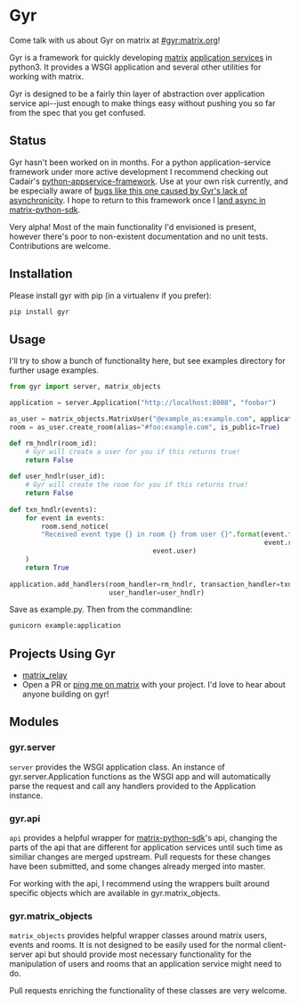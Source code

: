 <!---

Copyright 2016 Adam Beckmeyer

This file is part of Gyr.

Gyr is free software: you can redistribute it and/or modify it under the terms
of the GNU General Public License as published by the Free Software Foundation,
either version 3 of the License, or (at your option) any later version.

Gyr is distributed in the hope that it will be useful, but WITHOUT ANY
WARRANTY; without even the implied warranty of MERCHANTABILITY or FITNESS FOR A
PARTICULAR PURPOSE.  See the GNU General Public License for more details.

You should have received a copy of the GNU General Public License along with
Gyr. If not, see <http://www.gnu.org/licenses/>.  

--> 

# Gyr

Come talk with us about Gyr on matrix at
[#gyr:matrix.org](https://matrix.to/#/#gyr:matrix.org)!

Gyr is a framework for quickly developing [matrix](https://matrix.org)
[application
services](http://matrix.org/docs/spec/application_service/unstable.html) in
python3. It provides a WSGI application and several other utilities for working
with matrix. 

Gyr is designed to be a fairly thin layer of abstraction over application
service api--just enough to make things easy without pushing you so far from the
spec that you get confused.

## Status

Gyr hasn't been worked on in months. For a python application-service framework
under more active development I recommend checking out Cadair's
[python-appservice-framework](https://github.com/Cadair/python-appservice-framework).
Use at your own risk currently, and be especially aware of [bugs like this one
caused by Gyr's lack of
asynchronicity](https://github.com/non-Jedi/gyr/issues/6). I hope to return to
this framework once I [land async in
matrix-python-sdk](https://github.com/matrix-org/matrix-python-sdk/pull/145).

Very alpha! Most of the main functionality I'd envisioned is present, however
there's poor to non-existent documentation and no unit tests. Contributions are
welcome.

## Installation

Please install gyr with pip (in a virtualenv if you prefer):

```sh
pip install gyr
```

## Usage

I'll try to show a bunch of functionality here, but see examples directory for
further usage examples.

```python
from gyr import server, matrix_objects

application = server.Application("http://localhost:8008", "foobar")

as_user = matrix_objects.MatrixUser("@example_as:example.com", application.Api)
room = as_user.create_room(alias="#foo:example.com", is_public=True)

def rm_hndlr(room_id):
    # Gyr will create a user for you if this returns true!
    return False
    
def user_hndlr(user_id):
    # Gyr will create the room for you if this returns true!
    return False
    
def txn_hndlr(events):
    for event in events:
    	room.send_notice(
	    "Received event type {} in room {} from user {}".format(event.type,
	                                                            event.room,
								    event.user)
	)
    return True
	
application.add_handlers(room_handler=rm_hndlr, transaction_handler=txn_hndlr,
                         user_handler=user_hndlr)
```

Save as example.py. Then from the commandline:

```sh
gunicorn example:application
```

## Projects Using Gyr

* [matrix_relay](https://github.com/non-Jedi/matrix_relay)
* Open a PR or [ping me on matrix](https://matrix.to/#/@abeckmeyer:matrix.org)
	with your project. I'd love to hear about anyone building on gyr!

## Modules

### gyr.server

`server` provides the WSGI application class. An instance of
gyr.server.Application functions as the WSGI app and will automatically
parse the request and call any handlers provided to the Application
instance.

### gyr.api

`api` provides a helpful wrapper for
[matrix-python-sdk](https://github.com/matrix-org/matrix-python-sdk)'s
api, changing the parts of the api that are different for application
services until such time as similiar changes are merged upstream. Pull
requests for these changes have been submitted, and some changes already
merged into master.

For working with the api, I recommend using the wrappers built around
specific objects which are available in gyr.matrix_objects.

### gyr.matrix_objects

`matrix_objects` provides helpful wrapper classes around matrix users,
events and rooms. It is not designed to be easily used for the normal
client-server api but should provide most necessary functionality for
the manipulation of users and rooms that an application service might
need to do.

Pull requests enriching the functionality of these classes are very
welcome.
